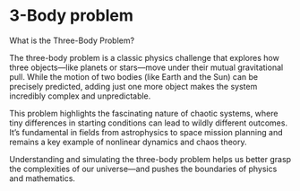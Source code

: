 # 3-Body problem
What is the Three-Body Problem?

The three-body problem is a classic physics challenge that explores how three objects—like planets or stars—move under their mutual gravitational pull. While the motion of two bodies (like Earth and the Sun) can be precisely predicted, adding just one more object makes the system incredibly complex and unpredictable.

This problem highlights the fascinating nature of chaotic systems, where tiny differences in starting conditions can lead to wildly different outcomes. It’s fundamental in fields from astrophysics to space mission planning and remains a key example of nonlinear dynamics and chaos theory.

Understanding and simulating the three-body problem helps us better grasp the complexities of our universe—and pushes the boundaries of physics and mathematics.
